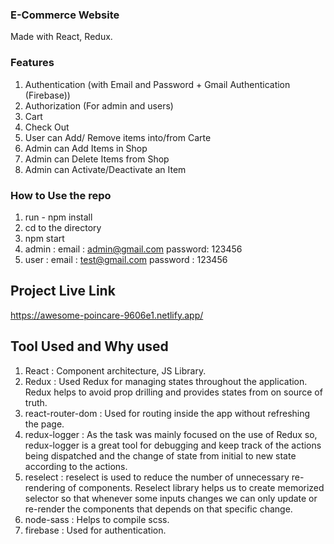 ### E-Commerce Website

Made with React, Redux.

### Features

1. Authentication (with Email and Password + Gmail Authentication (Firebase))
2. Authorization (For admin and users)
3. Cart
4. Check Out
5. User can Add/ Remove items into/from Carte
6. Admin can Add Items in Shop
7. Admin can Delete Items from Shop
8. Admin can Activate/Deactivate an Item

### How to Use the repo

1. run - npm install
2. cd to the directory
3. npm start
4. admin : email : admin@gmail.com password: 123456
5. user : email : test@gmail.com password : 123456

## Project Live Link

https://awesome-poincare-9606e1.netlify.app/

## Tool Used and Why used

1. React : Component architecture, JS Library.
2. Redux : Used Redux for managing states throughout the application. Redux helps to avoid prop drilling and provides states from on source of truth.
3. react-router-dom : Used for routing inside the app without refreshing the page.
4. redux-logger : As the task was mainly focused on the use of Redux so, redux-logger is a great tool for debugging and keep track of the actions being dispatched and the change of state from initial to new state according to the actions.
5. reselect : reselect is used to reduce the number of unnecessary re-rendering of components. Reselect library helps us to create memorized selector so that whenever some inputs changes we can only update or re-render the components that depends on that specific change.
6. node-sass : Helps to compile scss.
7. firebase : Used for authentication.
